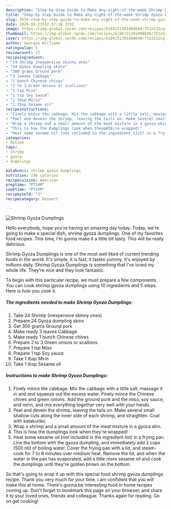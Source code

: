```yaml
---
description: "Step-by-Step Guide to Make Any-night-of-the-week Shrimp Gyoza Dumplings"
title: "Step-by-Step Guide to Make Any-night-of-the-week Shrimp Gyoza Dumplings"
slug: 2656-step-by-step-guide-to-make-any-night-of-the-week-shrimp-gyoza-dumplings
date: 2020-05-23T02:57:18.333Z
image: https://img-global.cpcdn.com/recipes/6184151301488640/751x532cq70/shrimp-gyoza-dumplings-recipe-main-photo.jpg
thumbnail: https://img-global.cpcdn.com/recipes/6184151301488640/751x532cq70/shrimp-gyoza-dumplings-recipe-main-photo.jpg
cover: https://img-global.cpcdn.com/recipes/6184151301488640/751x532cq70/shrimp-gyoza-dumplings-recipe-main-photo.jpg
author: Georgie Williams
ratingvalue: 5
reviewcount: 13
recipeingredient:
- "24 Shrimp inexpensive skinny ones"
- "24 Gyoza dumpling skins"
- "300 grams Ground pork"
- "3 leaves Cabbage"
- "1 bunch Chinese chives"
- "2 to 3 Green onions or scallions"
- "1 tsp Miso"
- "1 tsp Soy sauce"
- "1 tbsp Mirin"
- "1 tbsp Sesame oil"
recipeinstructions:
- "Finely mince the cabbage. Mix the cabbage with a little salt, massage it in and and squeeze out the excess water. Finely mince the Chinese chives and  green onions. Add the ground pork and the miso, soy sauce, and mirin, and mix everything together very well with your hands."
- "Peel and devein the shrimp, leaving the tails on. Make several small shallow cuts along the inner side of each shrimp, and straighten. Coat with katakuriko."
- "Wrap a shrimp and a small amount of the meat mixture in a gyoza skin."
- "This is how the dumplings look when they&#39;re wrapped!"
- "Heat some sesame oil (not included in the ingredient list) in a frying pan. Line the bottom with the gyoza dumpling, and immediately add 2 cups  (500 ml) of boiling water. Cover the frying pan with a lid, and steam-cook  for 7 to 8 minutes over medium heat. Remove the lid, and when the water in the pan has evaporated, add a little more sesame oil and cook the dumplings until they&#39;re golden brown on the bottom."
categories:
- Recipe
tags:
- shrimp
- gyoza
- dumplings

katakunci: shrimp gyoza dumplings 
nutrition: 198 calories
recipecuisine: American
preptime: "PT14M"
cooktime: "PT35M"
recipeyield: "3"
recipecategory: Dessert

---
```



![Shrimp Gyoza Dumplings](https://img-global.cpcdn.com/recipes/6184151301488640/751x532cq70/shrimp-gyoza-dumplings-recipe-main-photo.jpg)

Hello everybody, hope you're having an amazing day today. Today, we're going to make a special dish, shrimp gyoza dumplings. One of my favorites food recipes. This time, I'm gonna make it a little bit tasty. This will be really delicious.



Shrimp Gyoza Dumplings is one of the most well liked of current trending foods in the world. It's simple, it is fast, it tastes yummy. It's enjoyed by millions daily. Shrimp Gyoza Dumplings is something that I've loved my whole life. They're nice and they look fantastic.


To begin with this particular recipe, we must prepare a few components. You can cook shrimp gyoza dumplings using 10 ingredients and 5 steps. Here is how you cook it.

<!--inarticleads1-->

##### The ingredients needed to make Shrimp Gyoza Dumplings:

1. Take 24 Shrimp (inexpensive skinny ones)
1. Prepare 24 Gyoza dumpling skins
1. Get 300 grams Ground pork
1. Make ready 3 leaves Cabbage
1. Make ready 1 bunch Chinese chives
1. Prepare 2 to 3 Green onions or scallions
1. Prepare 1 tsp Miso
1. Prepare 1 tsp Soy sauce
1. Take 1 tbsp Mirin
1. Take 1 tbsp Sesame oil




<!--inarticleads2-->

##### Instructions to make Shrimp Gyoza Dumplings:

1. Finely mince the cabbage. Mix the cabbage with a little salt, massage it in and and squeeze out the excess water. Finely mince the Chinese chives and  green onions. Add the ground pork and the miso, soy sauce, and mirin, and mix everything together very well with your hands.
1. Peel and devein the shrimp, leaving the tails on. Make several small shallow cuts along the inner side of each shrimp, and straighten. Coat with katakuriko.
1. Wrap a shrimp and a small amount of the meat mixture in a gyoza skin.
1. This is how the dumplings look when they&#39;re wrapped!
1. Heat some sesame oil (not included in the ingredient list) in a frying pan. Line the bottom with the gyoza dumpling, and immediately add 2 cups  (500 ml) of boiling water. Cover the frying pan with a lid, and steam-cook  for 7 to 8 minutes over medium heat. Remove the lid, and when the water in the pan has evaporated, add a little more sesame oil and cook the dumplings until they&#39;re golden brown on the bottom.




So that's going to wrap it up with this special food shrimp gyoza dumplings recipe. Thank you very much for your time. I am confident that you will make this at home. There's gonna be interesting food in home recipes coming up. Don't forget to bookmark this page on your browser, and share it to your loved ones, friends and colleague. Thanks again for reading. Go on get cooking!

